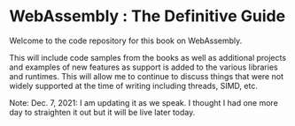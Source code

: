 # WebAssembly : The Definitive Guide

Welcome to the code repository for this book on WebAssembly.

This will include code samples from the books as well as additional
projects and examples of new features as support is added to the
various libraries and runtimes. This will allow me to continue to
discuss things that were not widely supported at the time of writing
including threads, SIMD, etc.

Note: Dec. 7, 2021: I am updating it as we speak. I thought I had one
more day to straighten it out but it will be live later today.